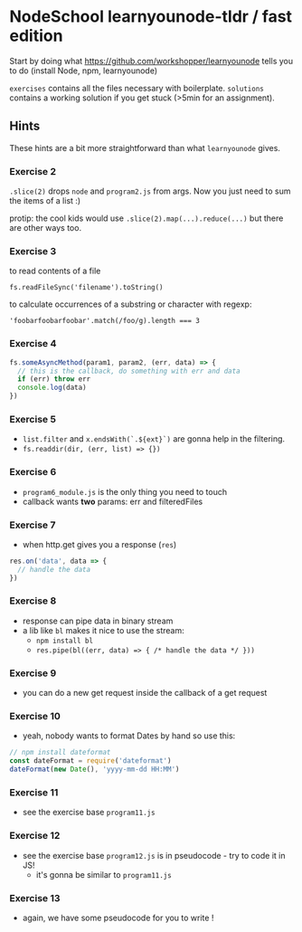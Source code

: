 # NodeSchool learnyounode-tldr / fast edition

Start by doing what https://github.com/workshopper/learnyounode tells you to do (install Node, npm, learnyounode)

`exercises` contains all the files necessary with boilerplate.
`solutions` contains a working solution if you get stuck (>5min for an assignment).

## Hints

These hints are a bit more straightforward than what `learnyounode` gives.

### Exercise 2

`.slice(2)` drops `node` and `program2.js` from args.
Now you just need to sum the items of a list :)

protip: the cool kids would use `.slice(2).map(...).reduce(...)` but there are other ways too.

### Exercise 3

to read contents of a file

`fs.readFileSync('filename').toString()`

to calculate occurrences of a substring or character with regexp:

`'foobarfoobarfoobar'.match(/foo/g).length === 3`

### Exercise 4

```javascript
fs.someAsyncMethod(param1, param2, (err, data) => {
  // this is the callback, do something with err and data
  if (err) throw err
  console.log(data)
})
```

### Exercise 5

* `list.filter` and ```x.endsWith(`.${ext}`)``` are gonna help in the filtering.
* `fs.readdir(dir, (err, list) => {})`

### Exercise 6

* `program6_module.js` is the only thing you need to touch
* callback wants **two** params: err and filteredFiles

### Exercise 7

* when http.get gives you a response (`res`)

```javascript
res.on('data', data => {
  // handle the data
})
```

### Exercise 8

* response can pipe data in binary stream
* a lib like `bl` makes it nice to use the stream:
  * `npm install bl`
  * `res.pipe(bl((err, data) => { /* handle the data */ }))`

### Exercise 9

* you can do a new get request inside the callback of a get request

### Exercise 10

* yeah, nobody wants to format Dates by hand so use this:
```javascript
// npm install dateformat
const dateFormat = require('dateformat')
dateFormat(new Date(), 'yyyy-mm-dd HH:MM')
```

### Exercise 11

* see the exercise base `program11.js`

### Exercise 12

* see the exercise base `program12.js` is in pseudocode - try to code it in JS!
  * it's gonna be similar to `program11.js`

### Exercise 13

* again, we have some pseudocode for you to write !
